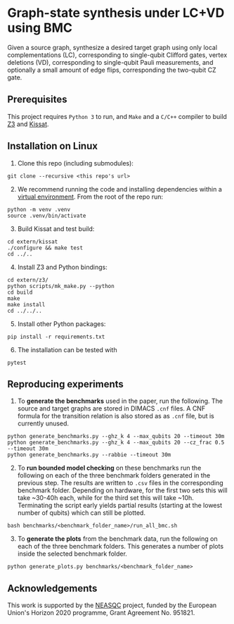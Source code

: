 # Graph-state synthesis under LC+VD using BMC
Given a source graph, synthesize a desired target graph using only local complementations (LC), corresponding to single-qubit Clifford gates, vertex deletions (VD), corresponding to single-qubit Pauli measurements, and optionally a small amount of edge flips, corresponding the two-qubit CZ gate.

## Prerequisites
This project requires `Python 3` to run, and `Make` and a `C/C++` compiler to build [Z3](https://github.com/Z3Prover/z3) and [Kissat](https://github.com/arminbiere/kissat).


## Installation on Linux
1. Clone this repo (including submodules):
```shell
git clone --recursive <this repo's url>
```

2. We recommend running the code and installing dependencies within a [virtual environment](https://docs.python.org/3/tutorial/venv.html). From the root of the repo run:
```shell
python -m venv .venv
source .venv/bin/activate
```

3. Build Kissat and test build:
```shell
cd extern/kissat
./configure && make test
cd ../..
```


4. Install Z3 and Python bindings:
```shell
cd extern/z3/
python scripts/mk_make.py --python
cd build
make
make install
cd ../../..
```

5. Install other Python packages:
```shell
pip install -r requirements.txt
```

6. The installation can be tested with
```shell
pytest
```


## Reproducing experiments
1. To **generate the benchmarks** used in the paper, run the following. The source and target graphs are stored in DIMACS `.cnf` files. A CNF formula for the transition relation is also stored as as `.cnf` file, but is currently unused.
```shell
python generate_benchmarks.py --ghz_k 4 --max_qubits 20 --timeout 30m
python generate_benchmarks.py --ghz_k 4 --max_qubits 20 --cz_frac 0.5 --timeout 30m
python generate_benchmarks.py --rabbie --timeout 30m
```

2. To **run bounded model checking** on these benchmarks run the following on each of the three benchmark folders generated in the previous step. The results are written to `.csv` files in the corresponding benchmark folder. Depending on hardware, for the first two sets this will take ~30-40h each, while for the third set this will take ~10h. Terminating the script early yields partial results (starting at the lowest number of qubits) which can still be plotted.
```shell
bash benchmarks/<benchmark_folder_name>/run_all_bmc.sh
```

3. To **generate the plots** from the benchmark data, run the following on each of the three benchmark folders. This generates a number of plots inside the selected benchmark folder.
```
python generate_plots.py benchmarks/<benchmark_folder_name>
```


## Acknowledgements
This work is supported by the [NEASQC](https://cordis.europa.eu/project/id/951821) project, funded by the European Union's Horizon 2020 programme, Grant Agreement No. 951821.
